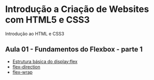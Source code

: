 # Introdução a Criação de Websites com HTML5 e CSS3

Introdução ao HTML e CSS3

## Aula 01 - Fundamentos do Flexbox - parte 1
- [Estrutura básica do display:flex](./aula-1/display-flex/)
- [flex-direction](./aula-1/flex-direction/)
- [flex-wrap](./aula-1/flex-wrap//)